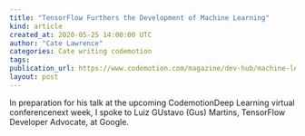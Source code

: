 ```yaml
---
title: "TensorFlow Furthers the Development of Machine Learning"
kind: article
created_at: 2020-05-25 14:00:00 UTC
author: "Cate Lawrence"
categories: Cate writing codemotion
tags: 
publication_url: https://www.codemotion.com/magazine/dev-hub/machine-learning-dev/tensorflow-furthers-the-development-of-machine-learning/
layout: post
---
```

In preparation for his talk at the upcoming CodemotionDeep Learning virtual conferencenext week, I spoke to Luiz GUstavo (Gus) Martins, TensorFlow Developer Advocate, at Google.

